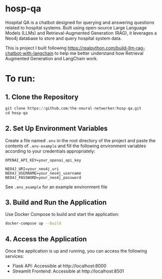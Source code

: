 # hosp-qa
Hospital QA is a chatbot designed for querying and answering questions related to hospital systems. Built using open-source Large Language Models (LLMs) and Retrieval-Augmented Generation (RAG), it leverages a Neo4j database to store and query hospital system data.

This is project I built following https://realpython.com/build-llm-rag-chatbot-with-langchain to help me better understand how Retrieval Augmented Generation and LangChain work.
# To run:

## 1. Clone the Repository

```python
git clone https://github.com/the-neural-networker/hosp-qa.git
cd hosp-qa
```

## 2. Set Up Environment Variables

Create a file named `.env` in the root directory of the project and paste the contents of `.env-example` and fill the following environment variables according to your credentials appropriately:

```
OPENAI_API_KEY=your_openai_api_key

NEO4J_URI=your_neo4j_uri
NEO4J_USERNAME=your_neo4j_username
NEO4J_PASSWORD=your_neo4j_password
```

See `.env_example` for an example environment file

## 3. Build and Run the Application
Use Docker Compose to build and start the application:

```zsh
docker-compose up --build
```

## 4. Access the Application
Once the application is up and running, you can access the following services:

- Flask API: Accessible at http://localhost:8000
- Streamlit Frontend: Accessible at http://localhost:8501